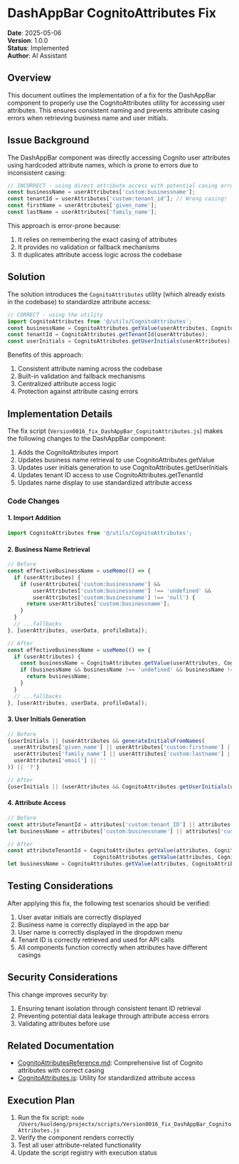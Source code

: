 # DashAppBar CognitoAttributes Fix

**Date**: 2025-05-06  
**Version**: 1.0.0  
**Status**: Implemented  
**Author**: AI Assistant

## Overview

This document outlines the implementation of a fix for the DashAppBar component to properly use the CognitoAttributes utility for accessing user attributes. This ensures consistent naming and prevents attribute casing errors when retrieving business name and user initials.

## Issue Background

The DashAppBar component was directly accessing Cognito user attributes using hardcoded attribute names, which is prone to errors due to inconsistent casing:

```javascript
// INCORRECT - using direct attribute access with potential casing errors
const businessName = userAttributes['custom:businessname'];
const tenantId = userAttributes['custom:tenant_id']; // Wrong casing!
const firstName = userAttributes['given_name'];
const lastName = userAttributes['family_name'];
```

This approach is error-prone because:
1. It relies on remembering the exact casing of attributes
2. It provides no validation or fallback mechanisms
3. It duplicates attribute access logic across the codebase

## Solution

The solution introduces the `CognitoAttributes` utility (which already exists in the codebase) to standardize attribute access:

```javascript
// CORRECT - using the utility
import CognitoAttributes from '@/utils/CognitoAttributes';
const businessName = CognitoAttributes.getValue(userAttributes, CognitoAttributes.BUSINESS_NAME);
const tenantId = CognitoAttributes.getTenantId(userAttributes);
const userInitials = CognitoAttributes.getUserInitials(userAttributes);
```

Benefits of this approach:
1. Consistent attribute naming across the codebase
2. Built-in validation and fallback mechanisms
3. Centralized attribute access logic
4. Protection against attribute casing errors

## Implementation Details

The fix script (`Version0016_fix_DashAppBar_CognitoAttributes.js`) makes the following changes to the DashAppBar component:

1. Adds the CognitoAttributes import
2. Updates business name retrieval to use CognitoAttributes.getValue
3. Updates user initials generation to use CognitoAttributes.getUserInitials
4. Updates tenant ID access to use CognitoAttributes.getTenantId
5. Updates name display to use standardized attribute access

### Code Changes

#### 1. Import Addition
```javascript
import CognitoAttributes from '@/utils/CognitoAttributes';
```

#### 2. Business Name Retrieval
```javascript
// Before
const effectiveBusinessName = useMemo(() => {
  if (userAttributes) {
    if (userAttributes['custom:businessname'] && 
        userAttributes['custom:businessname'] !== 'undefined' && 
        userAttributes['custom:businessname'] !== 'null') {
      return userAttributes['custom:businessname'];
    }
  }
  // ...fallbacks
}, [userAttributes, userData, profileData]);

// After
const effectiveBusinessName = useMemo(() => {
  if (userAttributes) {
    const businessName = CognitoAttributes.getValue(userAttributes, CognitoAttributes.BUSINESS_NAME);
    if (businessName && businessName !== 'undefined' && businessName !== 'null') {
      return businessName;
    }
  }
  // ...fallbacks
}, [userAttributes, userData, profileData]);
```

#### 3. User Initials Generation
```javascript
// Before
{userInitials || (userAttributes && generateInitialsFromNames(
  userAttributes['given_name'] || userAttributes['custom:firstname'] || '',
  userAttributes['family_name'] || userAttributes['custom:lastname'] || '',
  userAttributes['email'] || ''
)) || '?'}

// After
{userInitials || (userAttributes && CognitoAttributes.getUserInitials(userAttributes)) || '?'}
```

#### 4. Attribute Access
```javascript
// Before
const attributeTenantId = attributes['custom:tenant_ID'] || attributes['custom:businessid'];
let businessName = attributes['custom:businessname'] || attributes['custom:tenant_name'] || '';

// After
const attributeTenantId = CognitoAttributes.getValue(attributes, CognitoAttributes.TENANT_ID) || 
                           CognitoAttributes.getValue(attributes, CognitoAttributes.BUSINESS_ID);
let businessName = CognitoAttributes.getValue(attributes, CognitoAttributes.BUSINESS_NAME, '');
```

## Testing Considerations

After applying this fix, the following test scenarios should be verified:

1. User avatar initials are correctly displayed
2. Business name is correctly displayed in the app bar
3. User name is correctly displayed in the dropdown menu
4. Tenant ID is correctly retrieved and used for API calls
5. All components function correctly when attributes have different casings

## Security Considerations

This change improves security by:
1. Ensuring tenant isolation through consistent tenant ID retrieval
2. Preventing potential data leakage through attribute access errors
3. Validating attributes before use

## Related Documentation

- [CognitoAttributesReference.md](/docs/CognitoAttributesReference.md): Comprehensive list of Cognito attributes with correct casing
- [CognitoAttributes.js](/src/utils/CognitoAttributes.js): Utility for standardized attribute access

## Execution Plan

1. Run the fix script: `node /Users/kuoldeng/projectx/scripts/Version0016_fix_DashAppBar_CognitoAttributes.js`
2. Verify the component renders correctly
3. Test all user attribute-related functionality
4. Update the script registry with execution status 